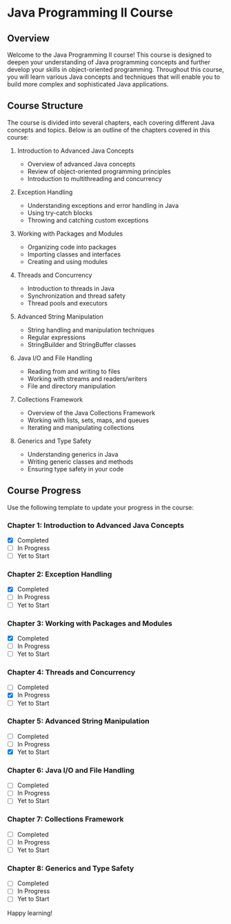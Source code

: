 # Java Programming II Course

## Overview
Welcome to the Java Programming II course! This course is designed to deepen your understanding of Java programming concepts and further develop your skills in object-oriented programming. Throughout this course, you will learn various Java concepts and techniques that will enable you to build more complex and sophisticated Java applications.

## Course Structure
The course is divided into several chapters, each covering different Java concepts and topics. Below is an outline of the chapters covered in this course:

1. Introduction to Advanced Java Concepts
    - Overview of advanced Java concepts
    - Review of object-oriented programming principles
    - Introduction to multithreading and concurrency

2. Exception Handling
    - Understanding exceptions and error handling in Java
    - Using try-catch blocks
    - Throwing and catching custom exceptions

3. Working with Packages and Modules
    - Organizing code into packages
    - Importing classes and interfaces
    - Creating and using modules

4. Threads and Concurrency
    - Introduction to threads in Java
    - Synchronization and thread safety
    - Thread pools and executors

5. Advanced String Manipulation
    - String handling and manipulation techniques
    - Regular expressions
    - StringBuilder and StringBuffer classes

6. Java I/O and File Handling
    - Reading from and writing to files
    - Working with streams and readers/writers
    - File and directory manipulation

7. Collections Framework
    - Overview of the Java Collections Framework
    - Working with lists, sets, maps, and queues
    - Iterating and manipulating collections

8. Generics and Type Safety
    - Understanding generics in Java
    - Writing generic classes and methods
    - Ensuring type safety in your code

## Course Progress
Use the following template to update your progress in the course:

### Chapter 1: Introduction to Advanced Java Concepts
- [x] Completed
- [ ] In Progress
- [ ] Yet to Start

### Chapter 2: Exception Handling
- [x] Completed
- [ ] In Progress
- [ ] Yet to Start

### Chapter 3: Working with Packages and Modules
- [x] Completed
- [ ] In Progress
- [ ] Yet to Start

### Chapter 4: Threads and Concurrency
- [ ] Completed
- [x] In Progress
- [ ] Yet to Start

### Chapter 5: Advanced String Manipulation
- [ ] Completed
- [ ] In Progress
- [x] Yet to Start

### Chapter 6: Java I/O and File Handling
- [ ] Completed
- [ ] In Progress
- [ ] Yet to Start

### Chapter 7: Collections Framework
- [ ] Completed
- [ ] In Progress
- [ ] Yet to Start

### Chapter 8: Generics and Type Safety
- [ ] Completed
- [ ] In Progress
- [ ] Yet to Start

Happy learning!
